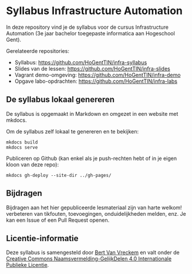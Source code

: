 # Syllabus Infrastructure Automation

In deze repository vind je de syllabus voor de cursus Infrastructure Automation (3e jaar bachelor toegepaste informatica aan Hogeschool Gent).

Gerelateerde repositories:

- Syllabus: <https://github.com/HoGentTIN/infra-syllabus>
- Slides van de lessen: <https://github.com/HoGentTIN/infra-slides>
- Vagrant demo-omgeving: <https://github.com/HoGentTIN/infra-demo>
- Opgave labo-opdrachten: <https://github.com/HoGentTIN/infra-labs>

## De syllabus lokaal genereren

De syllabus is opgemaakt in Markdown en omgezet in een website met mkdocs.

Om de syllabus zelf lokaal te genereren en te bekijken:

```console
mkdocs build
mkdocs serve
```

Publiceren op Github (kan enkel als je push-rechten hebt of in je eigen kloon van deze repo):

```console
mkdocs gh-deploy --site-dir ../gh-pages/
```

## Bijdragen

Bijdragen aan het hier gepubliceerde lesmateriaal zijn van harte welkom! verbeteren van tikfouten, toevoegingen, onduidelijkheden melden, enz. Je kan een Issue of een Pull Request openen.

## Licentie-informatie

Deze syllabus is samengesteld door [Bert Van Vreckem](https://github.com/bertvv/) en valt onder de [Creative Commons Naamsvermelding-GelijkDelen 4.0 Internationale Publieke Licentie](http://creativecommons.org/licenses/by-sa/4.0/).
